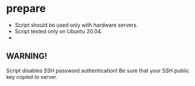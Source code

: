 # prepare

- Script should be used only with hardware servers.
- Script tested only on Ubuntu 20.04.
- 
## WARNING!
Script disables SSH password authentication!
Be sure that your SSH public key copied to server.
